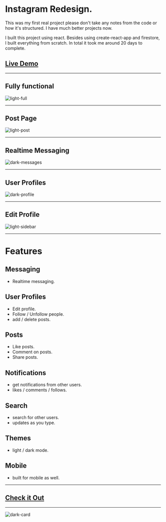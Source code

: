 # Instagram Redesign.

This was my first real project please don't take any notes from the code or how it's structured. I have much better projects now.

I built this project using react. Besides using create-react-app and firestore, I built everything from scratch.
In total it took me around 20 days to complete.

## [Live Demo](https://joshwrn.github.io/instagram-clone/)

---

## Fully functional

![light-full](https://user-images.githubusercontent.com/81135679/127759363-ae01e135-041d-4f2e-9139-6e1a3ffed70b.png)

---

## Post Page

![light-post](https://user-images.githubusercontent.com/81135679/127759378-f87072b8-9640-4882-a9af-3e370b7452cb.png)

---

## Realtime Messaging

![dark-messages](https://user-images.githubusercontent.com/81135679/127759447-011a5111-8f03-4b75-9f0e-b9b77009649b.png)

---

## User Profiles

![dark-profile](https://user-images.githubusercontent.com/81135679/127759580-7e0aa20d-d922-4e10-bc5f-9a7ab371cef0.png)

---

## Edit Profile

![light-sidebar](https://user-images.githubusercontent.com/81135679/127760114-352ef70b-d49c-4881-a8a2-ddf5068e8f3e.png)

---

# Features

## Messaging

- Realtime messaging.

## User Profiles

- Edit profile.
- Follow / Unfollow people.
- add / delete posts.

## Posts

- Like posts.
- Comment on posts.
- Share posts.

## Notifications

- get notifications from other users.
- likes / comments / follows.

## Search

- search for other users.
- updates as you type.

## Themes

- light / dark mode.

## Mobile

- built for mobile as well.

---

## [Check it Out](https://joshwrn.github.io/instagram-clone/)

---

![dark-card](https://user-images.githubusercontent.com/81135679/127759890-8896ec32-eb43-4e55-8e03-d374663b0ca3.png)
